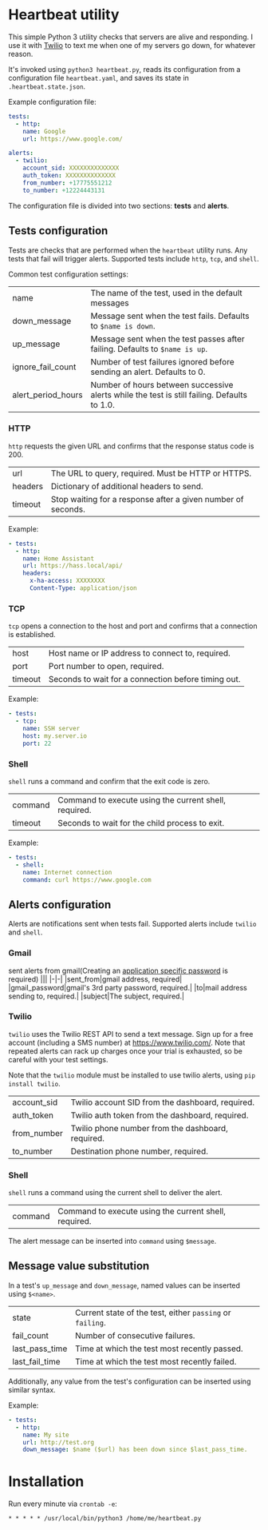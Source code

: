 # Heartbeat utility

This simple Python 3 utility checks that servers are alive and responding. I use it with [Twilio](https://www.twilio.com/) to text me when one of my servers go down, for whatever reason.

It's invoked using `python3 heartbeat.py`, reads its configuration from a configuration file `heartbeat.yaml`, and saves its state in `.heartbeat.state.json`.

Example configuration file:

```yaml
tests:
  - http:
    name: Google
    url: https://www.google.com/

alerts:
  - twilio:
    account_sid: XXXXXXXXXXXXXX
    auth_token: XXXXXXXXXXXXXX
    from_number: +17775551212
    to_number: +12224443131
```

The configuration file is divided into two sections: **tests** and **alerts**.

## Tests configuration

Tests are checks that are performed when the `heartbeat` utility runs.
Any tests that fail will trigger alerts. Supported tests include `http`, `tcp`, and `shell`.

Common test configuration settings:

|||
|-|-|
|name|The name of the test, used in the default messages|
|down_message|Message sent when the test fails. Defaults to `$name is down`.|
|up_message|Message sent when the test passes after failing. Defaults to `$name is up`.|
|ignore_fail_count|Number of test failures ignored before sending an alert. Defaults to 0.|
|alert_period_hours|Number of hours between successive alerts while the test is still failing. Defaults to 1.0.|

### HTTP

`http` requests the given URL and confirms that the response status code is 200.

|||
|-|-|
|url|The URL to query, required. Must be HTTP or HTTPS.|
|headers|Dictionary of additional headers to send.|
|timeout|Stop waiting for a response after a given number of seconds.|

Example:

```yaml
- tests:
  - http:
    name: Home Assistant
    url: https://hass.local/api/
    headers:
      x-ha-access: XXXXXXXX
      Content-Type: application/json
```

### TCP

`tcp` opens a connection to the host and port and confirms that a connection is established.

|||
|-|-|
|host|Host name or IP address to connect to, required.|
|port|Port number to open, required.|
|timeout|Seconds to wait for a connection before timing out.|

Example:

```yaml
- tests:
  - tcp:
    name: SSH server
    host: my.server.io
    port: 22
```

### Shell

`shell` runs a command and confirm that the exit code is zero.

|||
|-|-|
|command|Command to execute using the current shell, required.|
|timeout|Seconds to wait for the child process to exit.|

Example:

```yaml
- tests:
  - shell:
    name: Internet connection
    command: curl https://www.google.com
```

## Alerts configuration

Alerts are notifications sent when tests fail. Supported alerts include `twilio` and `shell`.


### Gmail
sent alerts from gmail(Creating an [application specific password](https://security.google.com/settings/security/apppasswords) is required)
|||
|-|-|
|sent_from|gmail address, required|
|gmail_password|gmail's 3rd party password, required.|
|to|mail address sending to, required.|
|subject|The subject, required.|

### Twilio

`twilio` uses the Twilio REST API to send a text message. Sign up for a free account (including a SMS number) at https://www.twilio.com/. Note that repeated alerts can rack up charges once your trial is exhausted, so be careful with your test settings.

Note that the `twilio` module must be installed to use twilio alerts, using `pip install twilio`.

|||
|-|-|
|account_sid|Twilio account SID from the dashboard, required.|
|auth_token|Twilio auth token from the dashboard, required.|
|from_number|Twilio phone number from the dashboard, required.|
|to_number|Destination phone number, required.|

### Shell

`shell` runs a command using the current shell to deliver the alert.

|||
|-|-|
|command|Command to execute using the current shell, required.|

The alert message can be inserted into `command` using `$message`.

## Message value substitution

In a test's `up_message` and `down_message`, named values can be inserted using `$<name>`.

|||
|-|-|
|state|Current state of the test, either `passing` or `failing`.|
|fail_count|Number of consecutive failures.|
|last_pass_time|Time at which the test most recently passed.|
|last_fail_time|Time at which the test most recently failed.|

Additionally, any value from the test's configuration can be inserted using similar syntax.

Example:

```yaml
- tests:
  - http:
    name: My site
    url: http://test.org
    down_message: $name ($url) has been down since $last_pass_time.
```

# Installation

Run every minute via `crontab -e`:

```
* * * * * /usr/local/bin/python3 /home/me/heartbeat.py
```
